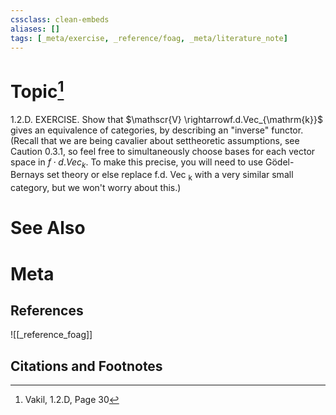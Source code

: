 ```yaml
---
cssclass: clean-embeds
aliases: []
tags: [_meta/exercise, _reference/foag, _meta/literature_note]
---
```

# Topic[^1]
1.2.D. EXERCISE. Show that $\mathscr{V} \rightarrowf.d.Vec_{\mathrm{k}}$ gives an equivalence of categories, by describing an "inverse" functor. (Recall that we are being cavalier about settheoretic assumptions, see Caution 0.3.1, so feel free to simultaneously choose bases for each vector space in $f \cdot d . V e c_{k} .$ To make this precise, you will need to use Gödel-Bernays set theory or else replace f.d. Vec $_{\mathrm{k}}$ with a very similar small category, but we won't worry about this.)


# See Also

# Meta
## References
![[_reference_foag]]


## Citations and Footnotes
[^1]: Vakil,  1.2.D, Page 30